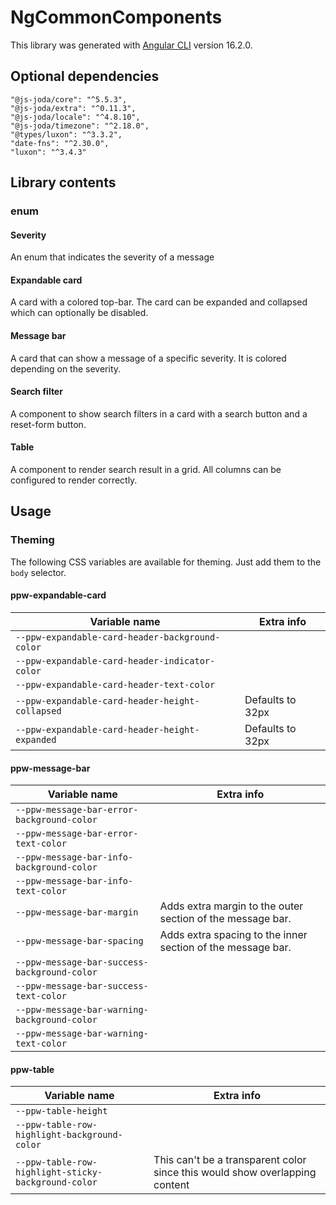 # NgCommonComponents

This library was generated with [Angular CLI](https://github.com/angular/angular-cli) version 16.2.0.

## Optional dependencies

    "@js-joda/core": "^5.5.3",
    "@js-joda/extra": "^0.11.3",
    "@js-joda/locale": "^4.8.10",
    "@js-joda/timezone": "^2.18.0",
    "@types/luxon": "^3.3.2",
    "date-fns": "^2.30.0",
    "luxon": "^3.4.3"

## Library contents

### enum

#### Severity

An enum that indicates the severity of a message

#### Expandable card

A card with a colored top-bar. The card can be expanded and collapsed which can optionally be disabled.

#### Message bar

A card that can show a message of a specific severity. It is colored depending on the severity.

#### Search filter

A component to show search filters in a card with a search button and a reset-form button.

#### Table

A component to render search result in a grid. All columns can be configured to render correctly.

## Usage

### Theming

The following CSS variables are available for theming. Just add them to the `body` selector.

#### ppw-expandable-card

| Variable name                                   | Extra info       |
| ----------------------------------------------- | ---------------- |
| `--ppw-expandable-card-header-background-color` |                  |
| `--ppw-expandable-card-header-indicator-color`  |                  |
| `--ppw-expandable-card-header-text-color`       |                  |
| `--ppw-expandable-card-header-height-collapsed` | Defaults to 32px |
| `--ppw-expandable-card-header-height-expanded`  | Defaults to 32px |

#### ppw-message-bar

| Variable name                                | Extra info                                                  |
| -------------------------------------------- | ----------------------------------------------------------- |
| `--ppw-message-bar-error-background-color`   |                                                             |
| `--ppw-message-bar-error-text-color`         |                                                             |
| `--ppw-message-bar-info-background-color`    |                                                             |
| `--ppw-message-bar-info-text-color`          |                                                             |
| `--ppw-message-bar-margin`                   | Adds extra margin to the outer section of the message bar.  |
| `--ppw-message-bar-spacing`                  | Adds extra spacing to the inner section of the message bar. |
| `--ppw-message-bar-success-background-color` |                                                             |
| `--ppw-message-bar-success-text-color`       |                                                             |
| `--ppw-message-bar-warning-background-color` |                                                             |
| `--ppw-message-bar-warning-text-color`       |                                                             |

#### ppw-table

| Variable name                                       | Extra info                                                                  |
| --------------------------------------------------- | --------------------------------------------------------------------------- |
| `--ppw-table-height`                                |                                                                             |
| `--ppw-table-row-highlight-background-color`        |                                                                             |
| `--ppw-table-row-highlight-sticky-background-color` | This can't be a transparent color since this would show overlapping content |
